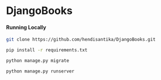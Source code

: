 # DjangoBooks

#### Running Locally
```bash
git clone https://github.com/hendisantika/DjangoBooks.git
```
```bash
pip install -r requirements.txt
```
```bash
python manage.py migrate
```
```bash
python manage.py runserver
```
